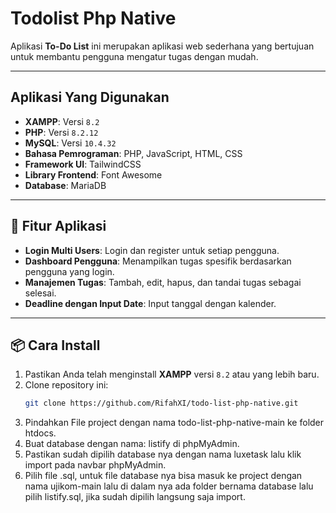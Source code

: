 
# Todolist Php Native

Aplikasi **To-Do List** ini merupakan aplikasi web sederhana yang bertujuan untuk membantu pengguna mengatur tugas dengan mudah.

---

## Aplikasi Yang Digunakan

- **XAMPP**: Versi `8.2`  
- **PHP**: Versi `8.2.12`  
- **MySQL**: Versi `10.4.32`  
- **Bahasa Pemrograman**: PHP, JavaScript, HTML, CSS  
- **Framework UI**: TailwindCSS  
- **Library Frontend**: Font Awesome
- **Database**: MariaDB 

---

## 🚀 Fitur Aplikasi

- **Login Multi Users**: Login dan register untuk setiap pengguna.  
- **Dashboard Pengguna**: Menampilkan tugas spesifik berdasarkan pengguna yang login.  
- **Manajemen Tugas**: Tambah, edit, hapus, dan tandai tugas sebagai selesai.  
- **Deadline dengan Input Date**: Input tanggal dengan kalender.  

---

## 📦 Cara Install
1. Pastikan Anda telah menginstall **XAMPP** versi `8.2` atau yang lebih baru.  
2. Clone repository ini:  
   ```bash
   git clone https://github.com/RifahXI/todo-list-php-native.git
3. Pindahkan File project dengan nama todo-list-php-native-main ke folder htdocs.
4. Buat database dengan nama: listify di phpMyAdmin.
6. Pastikan sudah dipilih database nya dengan nama luxetask lalu klik import pada navbar phpMyAdmin.
7. Pilih file .sql, untuk file database nya bisa masuk ke project dengan nama ujikom-main lalu di dalam nya ada folder bernama database lalu pilih listify.sql, jika sudah dipilih langsung saja import.

